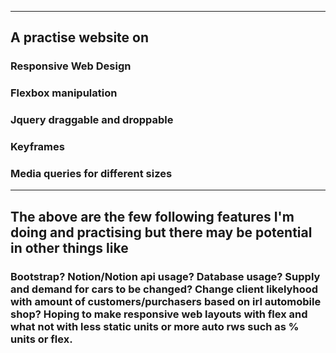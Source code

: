 ----
## A practise website on
### Responsive Web Design
### Flexbox manipulation
### Jquery draggable and droppable
### Keyframes
### Media queries for different sizes
----
## The above are the few following features I'm doing and practising but there may be potential in other things like
### Bootstrap? Notion/Notion api usage? Database usage? Supply and demand for cars to be changed? Change client likelyhood with amount of customers/purchasers based on irl automobile shop? Hoping to make responsive web layouts with flex and what not with less static units or more auto rws such as % units or flex.